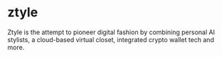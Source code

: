 # ztyle
Ztyle is the attempt to pioneer digital fashion by combining personal AI stylists, a cloud-based virtual closet, integrated crypto wallet tech and more.
